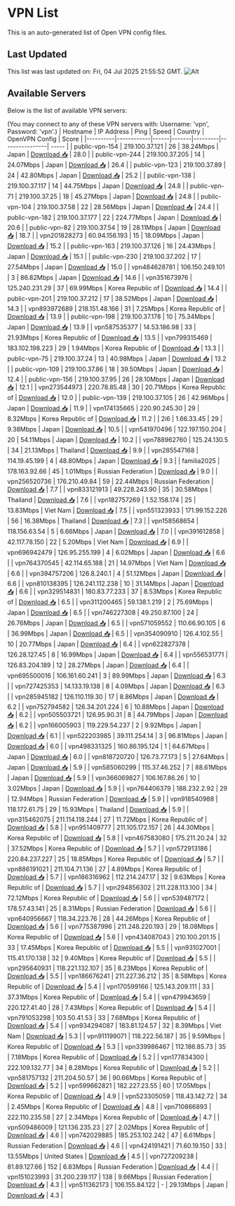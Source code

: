 # VPN List

This is an auto-generated list of Open VPN config files.

## Last Updated

This list was last updated on: Fri, 04 Jul 2025 21:55:52 GMT.
![Alt](https://repobeats.axiom.co/api/embed/186b98318ef1479477931607c1ad7d823f12451f.svg "Repobeats analytics image")

## Available Servers

Below is the list of available VPN servers:

(You may connect to any of these VPN servers with: Username: 'vpn', Password: 'vpn'.)
| Hostname | IP Address | Ping | Speed | Country | OpenVPN Config | Score |
|----------|------------|------|-------|---------|----------------| ----- |
| public-vpn-154 | 219.100.37.121 | 26 | 38.24Mbps | Japan | [Download 📥](./configs/server_0_JP.ovpn) | 28.0 |
| public-vpn-244 | 219.100.37.205 | 14 | 24.07Mbps | Japan | [Download 📥](./configs/server_1_JP.ovpn) | 26.4 |
| public-vpn-123 | 219.100.37.89 | 24 | 42.80Mbps | Japan | [Download 📥](./configs/server_2_JP.ovpn) | 25.2 |
| public-vpn-138 | 219.100.37.117 | 14 | 44.75Mbps | Japan | [Download 📥](./configs/server_3_JP.ovpn) | 24.8 |
| public-vpn-71 | 219.100.37.25 | 18 | 45.27Mbps | Japan | [Download 📥](./configs/server_4_JP.ovpn) | 24.8 |
| public-vpn-104 | 219.100.37.58 | 22 | 28.56Mbps | Japan | [Download 📥](./configs/server_5_JP.ovpn) | 24.4 |
| public-vpn-182 | 219.100.37.177 | 22 | 224.77Mbps | Japan | [Download 📥](./configs/server_6_JP.ovpn) | 20.6 |
| public-vpn-82 | 219.100.37.54 | 19 | 28.11Mbps | Japan | [Download 📥](./configs/server_7_JP.ovpn) | 18.7 |
| vpn201828273 | 60.94.156.193 | 15 | 18.09Mbps | Japan | [Download 📥](./configs/server_8_JP.ovpn) | 15.2 |
| public-vpn-163 | 219.100.37.126 | 16 | 24.43Mbps | Japan | [Download 📥](./configs/server_9_JP.ovpn) | 15.1 |
| public-vpn-230 | 219.100.37.202 | 17 | 27.54Mbps | Japan | [Download 📥](./configs/server_10_JP.ovpn) | 15.0 |
| vpn484628781 | 106.150.249.101 | 3 | 86.82Mbps | Japan | [Download 📥](./configs/server_11_JP.ovpn) | 14.6 |
| vpn351673976 | 125.240.231.29 | 37 | 69.99Mbps | Korea Republic of | [Download 📥](./configs/server_12_KR.ovpn) | 14.4 |
| public-vpn-201 | 219.100.37.212 | 17 | 38.52Mbps | Japan | [Download 📥](./configs/server_13_JP.ovpn) | 14.3 |
| vpn893972689 | 218.151.48.166 | 31 | 7.25Mbps | Korea Republic of | [Download 📥](./configs/server_14_KR.ovpn) | 13.9 |
| public-vpn-198 | 219.100.37.178 | 10 | 75.34Mbps | Japan | [Download 📥](./configs/server_15_JP.ovpn) | 13.9 |
| vpn587535377 | 14.53.186.98 | 33 | 21.93Mbps | Korea Republic of | [Download 📥](./configs/server_16_KR.ovpn) | 13.5 |
| vpn799315469 | 183.102.198.223 | 29 | 1.94Mbps | Korea Republic of | [Download 📥](./configs/server_17_KR.ovpn) | 13.3 |
| public-vpn-75 | 219.100.37.24 | 13 | 40.98Mbps | Japan | [Download 📥](./configs/server_18_JP.ovpn) | 13.2 |
| public-vpn-109 | 219.100.37.86 | 18 | 39.50Mbps | Japan | [Download 📥](./configs/server_19_JP.ovpn) | 12.4 |
| public-vpn-156 | 219.100.37.95 | 26 | 28.10Mbps | Japan | [Download 📥](./configs/server_20_JP.ovpn) | 12.1 |
| vpn273544973 | 220.78.85.48 | 30 | 20.71Mbps | Korea Republic of | [Download 📥](./configs/server_21_KR.ovpn) | 12.0 |
| public-vpn-139 | 219.100.37.105 | 26 | 42.96Mbps | Japan | [Download 📥](./configs/server_22_JP.ovpn) | 11.9 |
| vpn174135665 | 220.90.245.30 | 29 | 8.32Mbps | Korea Republic of | [Download 📥](./configs/server_23_KR.ovpn) | 11.2 |
| 2i6 | 1.66.33.45 | 29 | 9.38Mbps | Japan | [Download 📥](./configs/server_24_JP.ovpn) | 10.5 |
| vpn541970496 | 122.197.150.204 | 20 | 54.11Mbps | Japan | [Download 📥](./configs/server_25_JP.ovpn) | 10.2 |
| vpn788962760 | 125.24.130.5 | 34 | 21.13Mbps | Thailand | [Download 📥](./configs/server_26_TH.ovpn) | 9.9 |
| vpn285547168 | 114.19.45.199 | 4 | 48.80Mbps | Japan | [Download 📥](./configs/server_27_JP.ovpn) | 9.3 |
| familia2025 | 178.163.92.66 | 45 | 1.01Mbps | Russian Federation | [Download 📥](./configs/server_28_RU.ovpn) | 9.0 |
| vpn256520736 | 176.210.49.84 | 59 | 22.44Mbps | Russian Federation | [Download 📥](./configs/server_29_RU.ovpn) | 7.7 |
| vpn833121913 | 49.228.243.90 | 35 | 30.58Mbps | Thailand | [Download 📥](./configs/server_30_TH.ovpn) | 7.6 |
| vpn182757269 | 1.52.158.174 | 25 | 13.83Mbps | Viet Nam | [Download 📥](./configs/server_31_VN.ovpn) | 7.5 |
| vpn551323933 | 171.99.152.226 | 56 | 16.38Mbps | Thailand | [Download 📥](./configs/server_32_TH.ovpn) | 7.3 |
| vpn158568654 | 118.156.63.54 | 5 | 6.66Mbps | Japan | [Download 📥](./configs/server_33_JP.ovpn) | 7.0 |
| vpn391612858 | 42.117.78.150 | 22 | 5.20Mbps | Viet Nam | [Download 📥](./configs/server_34_VN.ovpn) | 6.9 |
| vpn696942479 | 126.95.255.199 | 4 | 6.02Mbps | Japan | [Download 📥](./configs/server_35_JP.ovpn) | 6.6 |
| vpn764370545 | 42.114.65.188 | 21 | 14.97Mbps | Viet Nam | [Download 📥](./configs/server_36_VN.ovpn) | 6.6 |
| vpn394757206 | 126.8.240.1 | 4 | 51.12Mbps | Japan | [Download 📥](./configs/server_37_JP.ovpn) | 6.6 |
| vpn810138395 | 126.241.112.238 | 10 | 31.14Mbps | Japan | [Download 📥](./configs/server_38_JP.ovpn) | 6.6 |
| vpn329514831 | 180.83.77.233 | 37 | 8.53Mbps | Korea Republic of | [Download 📥](./configs/server_39_KR.ovpn) | 6.5 |
| vpn311200465 | 59.138.1.219 | 2 | 75.69Mbps | Japan | [Download 📥](./configs/server_40_JP.ovpn) | 6.5 |
| vpn746227308 | 49.250.87.100 | 24 | 26.76Mbps | Japan | [Download 📥](./configs/server_41_JP.ovpn) | 6.5 |
| vpn571059552 | 110.66.90.105 | 6 | 36.99Mbps | Japan | [Download 📥](./configs/server_42_JP.ovpn) | 6.5 |
| vpn354090910 | 126.4.102.55 | 10 | 20.77Mbps | Japan | [Download 📥](./configs/server_43_JP.ovpn) | 6.4 |
| vpn622827378 | 126.28.127.45 | 8 | 16.99Mbps | Japan | [Download 📥](./configs/server_44_JP.ovpn) | 6.4 |
| vpn556531771 | 126.83.204.189 | 12 | 28.27Mbps | Japan | [Download 📥](./configs/server_45_JP.ovpn) | 6.4 |
| vpn695500016 | 106.161.60.241 | 3 | 89.99Mbps | Japan | [Download 📥](./configs/server_46_JP.ovpn) | 6.3 |
| vpn727425353 | 14.133.19.138 | 8 | 4.09Mbps | Japan | [Download 📥](./configs/server_47_JP.ovpn) | 6.3 |
| vpn285945182 | 126.110.119.30 | 17 | 8.86Mbps | Japan | [Download 📥](./configs/server_48_JP.ovpn) | 6.2 |
| vpn752794582 | 126.34.201.224 | 6 | 10.88Mbps | Japan | [Download 📥](./configs/server_49_JP.ovpn) | 6.2 |
| vpn505503721 | 126.95.90.31 | 8 | 44.79Mbps | Japan | [Download 📥](./configs/server_50_JP.ovpn) | 6.2 |
| vpn166005903 | 119.229.54.237 | 2 | 9.92Mbps | Japan | [Download 📥](./configs/server_51_JP.ovpn) | 6.1 |
| vpn522203985 | 39.111.254.14 | 3 | 96.81Mbps | Japan | [Download 📥](./configs/server_52_JP.ovpn) | 6.0 |
| vpn498331325 | 160.86.195.124 | 1 | 64.67Mbps | Japan | [Download 📥](./configs/server_53_JP.ovpn) | 6.0 |
| vpn818720720 | 126.73.77.173 | 5 | 27.64Mbps | Japan | [Download 📥](./configs/server_54_JP.ovpn) | 5.9 |
| vpn585060299 | 115.37.46.252 | 7 | 88.61Mbps | Japan | [Download 📥](./configs/server_55_JP.ovpn) | 5.9 |
| vpn366069827 | 106.167.86.26 | 10 | 3.02Mbps | Japan | [Download 📥](./configs/server_56_JP.ovpn) | 5.9 |
| vpn764406379 | 188.232.2.92 | 29 | 12.94Mbps | Russian Federation | [Download 📥](./configs/server_57_RU.ovpn) | 5.9 |
| vpn918540988 | 118.172.61.75 | 29 | 15.93Mbps | Thailand | [Download 📥](./configs/server_58_TH.ovpn) | 5.9 |
| vpn315462075 | 211.114.118.244 | 27 | 11.72Mbps | Korea Republic of | [Download 📥](./configs/server_59_KR.ovpn) | 5.8 |
| vpn951409777 | 211.105.172.157 | 26 | 44.30Mbps | Korea Republic of | [Download 📥](./configs/server_60_KR.ovpn) | 5.8 |
| vpn467583080 | 175.211.20.24 | 32 | 37.52Mbps | Korea Republic of | [Download 📥](./configs/server_61_KR.ovpn) | 5.7 |
| vpn572913186 | 220.84.237.227 | 25 | 18.85Mbps | Korea Republic of | [Download 📥](./configs/server_62_KR.ovpn) | 5.7 |
| vpn886191021 | 211.104.71.136 | 27 | 4.89Mbps | Korea Republic of | [Download 📥](./configs/server_63_KR.ovpn) | 5.7 |
| vpn186316962 | 112.214.247.17 | 32 | 9.63Mbps | Korea Republic of | [Download 📥](./configs/server_64_KR.ovpn) | 5.7 |
| vpn294856302 | 211.228.113.100 | 34 | 72.12Mbps | Korea Republic of | [Download 📥](./configs/server_65_KR.ovpn) | 5.6 |
| vpn539487172 | 178.57.43.141 | 25 | 8.31Mbps | Russian Federation | [Download 📥](./configs/server_66_RU.ovpn) | 5.6 |
| vpn640956667 | 118.34.223.76 | 28 | 44.26Mbps | Korea Republic of | [Download 📥](./configs/server_67_KR.ovpn) | 5.6 |
| vpn775387996 | 211.248.220.193 | 29 | 18.08Mbps | Korea Republic of | [Download 📥](./configs/server_68_KR.ovpn) | 5.6 |
| vpn434087043 | 210.100.201.15 | 33 | 17.45Mbps | Korea Republic of | [Download 📥](./configs/server_69_KR.ovpn) | 5.5 |
| vpn931027001 | 115.41.170.138 | 32 | 9.40Mbps | Korea Republic of | [Download 📥](./configs/server_70_KR.ovpn) | 5.5 |
| vpn295640931 | 118.221.132.107 | 35 | 8.23Mbps | Korea Republic of | [Download 📥](./configs/server_71_KR.ovpn) | 5.5 |
| vpn186676241 | 211.227.36.212 | 35 | 8.58Mbps | Korea Republic of | [Download 📥](./configs/server_72_KR.ovpn) | 5.4 |
| vpn170599166 | 125.143.209.111 | 33 | 37.31Mbps | Korea Republic of | [Download 📥](./configs/server_73_KR.ovpn) | 5.4 |
| vpn479943659 | 220.127.41.40 | 28 | 7.43Mbps | Korea Republic of | [Download 📥](./configs/server_74_KR.ovpn) | 5.4 |
| vpn791053298 | 103.50.41.53 | 33 | 7.68Mbps | Korea Republic of | [Download 📥](./configs/server_75_KR.ovpn) | 5.4 |
| vpn934294087 | 183.81.124.57 | 32 | 8.39Mbps | Viet Nam | [Download 📥](./configs/server_76_VN.ovpn) | 5.3 |
| vpn911199071 | 118.222.56.187 | 35 | 9.59Mbps | Korea Republic of | [Download 📥](./configs/server_77_KR.ovpn) | 5.3 |
| vpn339986467 | 112.186.85.73 | 35 | 7.18Mbps | Korea Republic of | [Download 📥](./configs/server_78_KR.ovpn) | 5.2 |
| vpn177834300 | 222.109.132.77 | 34 | 8.28Mbps | Korea Republic of | [Download 📥](./configs/server_79_KR.ovpn) | 5.2 |
| vpn581757132 | 211.204.50.57 | 36 | 90.66Mbps | Korea Republic of | [Download 📥](./configs/server_80_KR.ovpn) | 5.2 |
| vpn599662821 | 182.227.23.55 | 60 | 17.05Mbps | Korea Republic of | [Download 📥](./configs/server_81_KR.ovpn) | 4.9 |
| vpn523305059 | 118.43.142.72 | 34 | 2.45Mbps | Korea Republic of | [Download 📥](./configs/server_82_KR.ovpn) | 4.8 |
| vpn710866893 | 222.110.235.58 | 27 | 2.34Mbps | Korea Republic of | [Download 📥](./configs/server_83_KR.ovpn) | 4.7 |
| vpn509486009 | 121.136.235.23 | 27 | 2.02Mbps | Korea Republic of | [Download 📥](./configs/server_84_KR.ovpn) | 4.6 |
| vpn742029885 | 185.253.102.242 | 47 | 6.61Mbps | Russian Federation | [Download 📥](./configs/server_85_RU.ovpn) | 4.6 |
| vpn424191421 | 71.60.19.150 | 33 | 13.55Mbps | United States | [Download 📥](./configs/server_86_US.ovpn) | 4.5 |
| vpn727209238 | 81.89.127.66 | 152 | 6.83Mbps | Russian Federation | [Download 📥](./configs/server_87_RU.ovpn) | 4.4 |
| vpn151023993 | 31.200.239.117 | 138 | 9.66Mbps | Russian Federation | [Download 📥](./configs/server_88_RU.ovpn) | 4.3 |
| vpn511362173 | 106.155.84.122 | - | 29.13Mbps | Japan | [Download 📥](./configs/server_89_JP.ovpn) | 4.3 |
